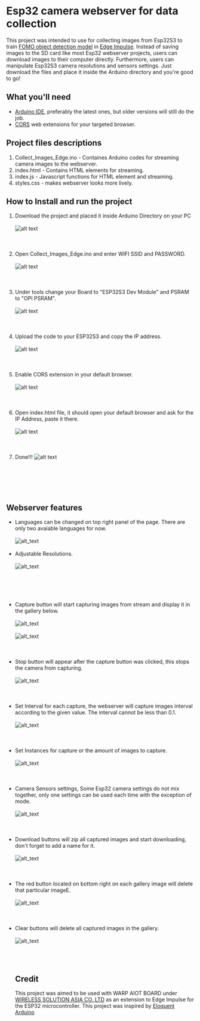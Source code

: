 # Esp32 camera webserver for data collection
This project was intended to use for collecting images from Esp32S3 to train [FOMO object detection model](https://edge-impulse.gitbook.io/docs/edge-impulse-studio/learning-blocks/object-detection/fomo-object-detection-for-constrained-devices) in [Edge Impulse](https://edgeimpulse.com/). Instead of saving images to the SD card like most Esp32 webserver projects, users can download images to their computer directly. Furthermore, users can manipulate Esp32S3 camera resolutions and sensors settings. Just download the files and place it inside the Arduino directory and you're good to go! 

## What you'll need
- [Arduino IDE](https://www.arduino.cc/en/software), preferably the latest ones, but older versions will still do the job.
- [CORS](https://chromewebstore.google.com/detail/allow-cors-access-control/lhobafahddgcelffkeicbaginigeejlf?hl=en) web extensions for your targeted browser.

## Project files descriptions

1. Collect_Images_Edge.ino - Containes Arduino codes for streaming camera images to the webserver.
2. index.html - Contains HTML elements for streaming.
3. index.js - Javascript functions for HTML element and streaming.
4. styles.css - makes webserver looks more lively.


## How to Install and run the project

1. Download the project and placed it inside Arduino Directory on your PC <br /><br />
![alt text](/Images_for_readme/folder_directory.PNG)
<br /><br /><br /><br />
2. Open Collect_Images_Edge.ino and enter WIFI SSID and PASSWORD.<br /><br />
![alt text](/Images_for_readme/ssidPassword.PNG)
<br /><br /><br /><br />
3. Under tools change your Board to "ESP32S3 Dev Module" and PSRAM to "OPI PSRAM".<br /><br />
![alt text](/Images_for_readme/IDE_configure.PNG)
<br /><br /><br /><br />
4. Upload the code to your ESP32S3 and copy the IP address. <br /><br />
![alt text](/Images_for_readme/ip_IDE.PNG)
<br /><br /><br /><br />
5. Enable CORS extension in your default browser.<br /><br />
![alt text](/Images_for_readme/CORS.PNG)
<br /><br /><br /><br />
6. Open index.html file, it should open your default browser and ask for the IP Address, paste it there.<br /><br />
![alt text](/Images_for_readme/ip_prompt.PNG)
<br /><br /><br /><br />
7. Done!!!
![alt text](/Images_for_readme/done.PNG)<br /><br />
<br /><br /><br /><br />
## Webserver features
- Languages can be changed on top right panel of the page. There are only two avaiable languages for now. <br /><br />
![alt_text](/Images_for_readme/language.PNG)
<br /><br />
- Adjustable Resolutions. <br /><br />
![alt_text](/Images_for_readme/resolution.PNG)<br /><br />
<br /><br /><br /><br />
- Capture button will start capturing images from stream and display it in the gallery below. <br /><br />
![alt_text](/Images_for_readme/capture.PNG)
<br /><br />
![alt_text](/Images_for_readme/gallery_img.PNG)
<br /><br /><br /><br />
- Stop button will appear after the capture button was clicked, this stops the camera from capturing. <br /> <br />
![alt_text](/Images_for_readme/stop.PNG)
<br /> <br /><br /> <br />
- Set Interval for each capture, the webserver will capture images interval according to the given value. The interval cannot be less than 0.1.<br /> <br />
![alt_text](/Images_for_readme/interval.PNG)
<br /> <br /><br /> <br />
- Set Instances for capture or the amount of images to capture.<br /> <br />
![alt_text](/Images_for_readme/instance.PNG)
<br /> <br /><br /> <br />
- Camera Sensors settings, Some Esp32 camera settings do not mix together, only one settings can be used each time with the exception of mode.<br /> <br />
![alt_text](/Images_for_readme/settings.PNG)
<br /> <br /><br /> <br />
- Download buttons will zip all captured images and start downloading, don't forget to add a name for it.<br /> <br />
![alt_text](/Images_for_readme/download.PNG)
<br /> <br /><br /> <br />
- The red button located on bottom right on each gallery image will delete that particular imageE.<br /> <br />
![alt_text](/Images_for_readme/delete.PNG)
<br /> <br /><br /> <br />
- Clear buttons will delete all captured images in the gallery.<br /> <br />
![alt_text](/Images_for_readme/clear.PNG)
<br /> <br /><br /> <br />
  ## Credit
  This project was aimed to be used with WARP AIOT BOARD under [WIRELESS SOLUTION ASIA CO.,LTD](https://wirelesssolution.asia/) as an extension to Edge Impulse for the ESP32 microcontroller. This project was inspired by [Eloquent Arduino](https://eloquentarduino.com/posts/esp32-cam-object-detection)
